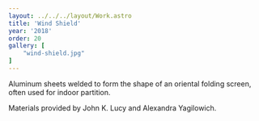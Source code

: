 ```yaml
---
layout: ../../../layout/Work.astro
title: 'Wind Shield'
year: '2018'
order: 20
gallery: [
    "wind-shield.jpg"
]
---
```

Aluminum sheets welded to form the shape of an oriental folding screen, often used for indoor partition.

Materials provided by John K. Lucy and Alexandra Yagilowich.